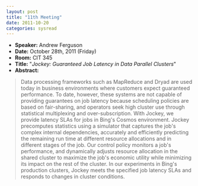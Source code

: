 ```yaml
---
layout: post
title: "11th Meeting"
date: 2011-10-20
categories: sysread
---
```


<ul>
	<li><strong>Speaker:</strong> Andrew Ferguson</li>
	<li><strong>Date:</strong> October 28th, 2011 (Friday)</li>
	<li><strong>Room:</strong> CIT 345</li>
	<li><strong>Title:</strong> "<em>Jockey: Guaranteed Job Latency in Data Parallel Clusters</em>"</li>
	<li><strong>Abstract:</strong></li>
</ul>
<blockquote>Data processing frameworks such as MapReduce and Dryad are used today in business environments where customers expect guaranteed performance. To date, however, these systems are not capable of providing guarantees on job latency because scheduling policies are based on fair-sharing, and operators seek high cluster use through statistical multiplexing and over-subscription. With Jockey, we provide latency SLAs for jobs in Bing's Cosmos environment. Jockey precomputes statistics using a simulator that captures the job's complex internal dependencies, accurately and efficiently predicting the remaining run time at different resource allocations and in different stages of the job. Our control policy monitors a job's performance, and dynamically adjusts resource allocation in the shared cluster to maximize the job's economic utility while minimizing its impact on the rest of the cluster. In our experiments in Bing's production clusters, Jockey meets the specified job latency SLAs and responds to changes in cluster conditions.</blockquote>

